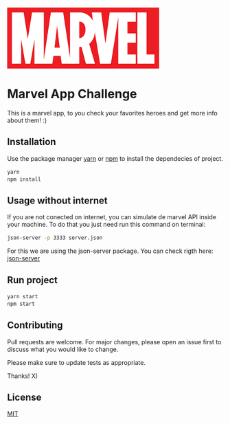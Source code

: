 ![MARVEL](https://github.com/kielkow/Marvel_App/blob/master/src/assets/logo.png)

# Marvel App Challenge

This is a marvel app, to you check your favorites heroes and get more info about them! :)

## Installation

Use the package manager [yarn](https://yarnpkg.com/) or
[npm](https://www.npmjs.com/) to install the dependecies of project.

```bash
yarn
npm install
```

## Usage without internet

If you are not conected on internet, you can simulate de marvel API inside your machine. To do that you just need run this command on terminal:

```bash
json-server -p 3333 server.json
```
For this we are using the json-server package. You can check rigth here:
[json-server](https://github.com/typicode/json-server)

## Run project

```bash
yarn start
npm start
```

## Contributing
Pull requests are welcome. For major changes, please open an issue first to discuss what you would like to change.

Please make sure to update tests as appropriate.

Thanks! X)

## License
[MIT](https://choosealicense.com/licenses/mit/)
